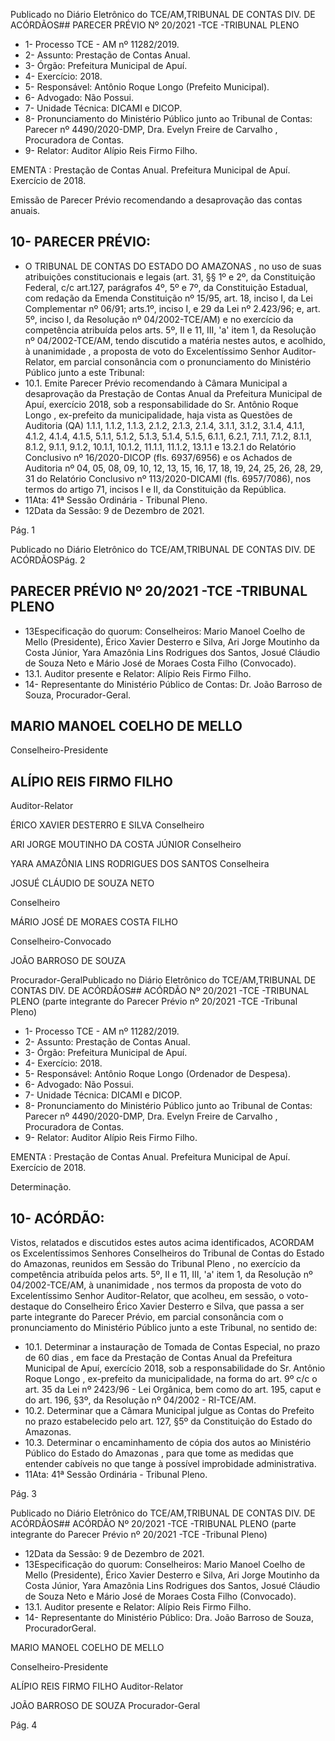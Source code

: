 Publicado  no  Diário  Eletrônico do TCE/AM,TRIBUNAL DE CONTAS DIV. DE ACÓRDÃOS## PARECER PRÉVIO Nº 20/2021 -TCE -TRIBUNAL PLENO

- 1- Processo TCE - AM nº 11282/2019.
- 2- Assunto: Prestação de Contas Anual.
- 3- Órgão: Prefeitura Municipal de Apuí.
- 4- Exercício: 2018.
- 5- Responsável: Antônio Roque Longo (Prefeito Municipal).
- 6- Advogado: Não Possui.
- 7- Unidade Técnica: DICAMI e DICOP.
- 8- Pronunciamento  do  Ministério  Público  junto  ao  Tribunal  de  Contas: Parecer  nº 4490/2020-DMP, Dra. Evelyn Freire de Carvalho , Procuradora de Contas.
- 9- Relator: Auditor Alípio Reis Firmo Filho.

EMENTA :  Prestação  de  Contas  Anual.    Prefeitura Municipal de Apuí.  Exercício de 2018.

Emissão de Parecer Prévio recomendando a desaprovação das contas anuais.

## 10-  PARECER PRÉVIO:

- O  TRIBUNAL  DE  CONTAS  DO  ESTADO  DO  AMAZONAS ,  no  uso  de  suas atribuições  constitucionais  e  legais  (art.  31,  §§  1º  e  2º,  da  Constituição  Federal,  c/c art.127,  parágrafos  4º,  5º  e  7º,  da  Constituição  Estadual,  com  redação  da  Emenda Constituição nº 15/95, art. 18, inciso I, da Lei Complementar nº 06/91; arts.1º, inciso I, e 29  da  Lei  nº  2.423/96;  e,  art.  5º,  inciso  I,  da  Resolução  nº  04/2002-TCE/AM)  e  no exercício da competência atribuída pelos arts. 5º, II e 11, III, 'a' item 1, da Resolução nº 04/2002-TCE/AM, tendo discutido a matéria nestes autos, e acolhido, à unanimidade , a proposta  de  voto  do  Excelentíssimo  Senhor  Auditor-Relator, em  parcial  consonância com o pronunciamento do Ministério Público junto a este Tribunal:
- 10.1.  Emite Parecer Prévio recomendando à Câmara Municipal a desaprovação da Prestação de Contas Anual da Prefeitura Municipal de Apuí,  exercício  2018,  sob  a  responsabilidade  do Sr.  Antônio  Roque Longo , ex-prefeito da municipalidade, haja vista as Questões de Auditoria (QA) 1.1.1, 1.1.2, 1.1.3, 2.1.2, 2.1.3, 2.1.4, 3.1.1, 3.1.2, 3.1.4, 4.1.1, 4.1.2, 4.1.4,  4.1.5,  5.1.1,  5.1.2,  5.1.3,  5.1.4,  5.1.5,  6.1.1,  6.2.1,  7.1.1,  7.1.2, 8.1.1, 8.1.2, 9.1.1, 9.1.2, 10.1.1, 10.1.2, 11.1.1, 11.1.2, 13.1.1 e 13.2.1 do Relatório Conclusivo nº 16/2020-DICOP (fls. 6937/6956) e os Achados de Auditoria nº 04, 05, 08, 09, 10, 12, 13, 15, 16, 17, 18, 19, 24, 25, 26, 28, 29, 31 do Relatório Conclusivo nº 113/2020-DICAMI (fls. 6957/7086), nos termos do artigo 71, incisos I e II, da Constituição da República.
- 11Ata: 41ª Sessão Ordinária - Tribunal Pleno.
- 12Data da Sessão: 9 de Dezembro de 2021.

Pág. 1

Publicado  no  Diário  Eletrônico do TCE/AM,TRIBUNAL DE CONTAS DIV. DE ACÓRDÃOSPág. 2

## PARECER PRÉVIO Nº 20/2021 -TCE -TRIBUNAL PLENO

- 13Especificação do quorum: Conselheiros: Mario Manoel Coelho de Mello (Presidente), Érico Xavier Desterro e Silva, Ari Jorge Moutinho da Costa Júnior, Yara Amazônia Lins Rodrigues dos Santos, Josué Cláudio de Souza Neto e Mário José de Moraes Costa Filho (Convocado).
- 13.1. Auditor presente e Relator: Alípio Reis Firmo Filho.
- 14-  Representante  do  Ministério  Público  de  Contas: Dr. João  Barroso  de  Souza, Procurador-Geral.

## MARIO MANOEL COELHO DE MELLO

Conselheiro-Presidente

## ALÍPIO REIS FIRMO FILHO

Auditor-Relator

ÉRICO XAVIER DESTERRO E SILVA Conselheiro

ARI JORGE MOUTINHO DA COSTA JÚNIOR Conselheiro

YARA AMAZÔNIA LINS RODRIGUES DOS SANTOS Conselheira

JOSUÉ CLÁUDIO DE SOUZA NETO

Conselheiro

MÁRIO JOSÉ DE MORAES COSTA FILHO

Conselheiro-Convocado

JOÃO BARROSO DE SOUZA

Procurador-GeralPublicado  no  Diário  Eletrônico do TCE/AM,TRIBUNAL DE CONTAS DIV. DE ACÓRDÃOS## ACÓRDÃO Nº 20/2021 -TCE -TRIBUNAL PLENO (parte integrante do Parecer Prévio nº 20/2021 -TCE -Tribunal Pleno)

- 1- Processo TCE - AM nº 11282/2019.
- 2- Assunto: Prestação de Contas Anual.
- 3- Órgão: Prefeitura Municipal de Apuí.
- 4- Exercício: 2018.
- 5- Responsável: Antônio Roque Longo (Ordenador de Despesa).
- 6- Advogado: Não Possui.
- 7- Unidade Técnica: DICAMI e DICOP.
- 8- Pronunciamento  do  Ministério  Público  junto  ao  Tribunal  de  Contas: Parecer  nº 4490/2020-DMP, Dra. Evelyn Freire de Carvalho , Procuradora de Contas.
- 9- Relator: Auditor Alípio Reis Firmo Filho.

EMENTA :  Prestação  de  Contas  Anual.    Prefeitura Municipal de Apuí. Exercício de 2018.

Determinação.

## 10-  ACÓRDÃO:

Vistos, relatados e discutidos estes autos acima identificados, ACORDAM os Excelentíssimos Senhores Conselheiros do Tribunal de Contas do Estado do Amazonas, reunidos em Sessão do Tribunal Pleno , no exercício da competência atribuída pelos arts. 5º, II e 11, III, 'a' item 1, da Resolução nº 04/2002-TCE/AM, à unanimidade , nos termos da proposta de voto do Excelentíssimo Senhor Auditor-Relator, que acolheu, em sessão, o  voto-destaque  do  Conselheiro  Érico  Xavier  Desterro  e  Silva,  que  passa  a  ser  parte integrante  do  Parecer  Prévio, em  parcial  consonância com  o  pronunciamento  do Ministério Público junto a este Tribunal, no sentido de:

- 10.1.  Determinar a  instauração de Tomada de Contas Especial, no prazo de 60 dias ,  em face da Prestação de Contas Anual da Prefeitura Municipal de Apuí, exercício 2018, sob a responsabilidade do Sr. Antônio Roque Longo , ex-prefeito da municipalidade, na forma do art. 9º c/c o art. 35 da Lei nº 2423/96 - Lei Orgânica, bem como do art. 195, caput e do art. 196, §3º, da Resolução nº 04/2002 - RI-TCE/AM.
- 10.2.  Determinar que  a Câmara  Municipal julgue  as  Contas  do  Prefeito  no prazo  estabelecido  pelo  art.  127,  §5º  da  Constituição  do  Estado  do Amazonas.
- 10.3.  Determinar o encaminhamento de cópia dos autos ao Ministério Público do  Estado  do  Amazonas , para  que  tome  as  medidas  que  entender cabíveis no que tange à possível improbidade administrativa.
- 11Ata: 41ª Sessão Ordinária - Tribunal Pleno.

Pág. 3

Publicado  no  Diário  Eletrônico do TCE/AM,TRIBUNAL DE CONTAS DIV. DE ACÓRDÃOS## ACÓRDÃO Nº 20/2021 -TCE -TRIBUNAL PLENO (parte integrante do Parecer Prévio nº 20/2021 -TCE -Tribunal Pleno)

- 12Data da Sessão: 9 de Dezembro de 2021.
- 13Especificação do quorum: Conselheiros: Mario Manoel Coelho de Mello (Presidente), Érico Xavier Desterro e Silva, Ari Jorge Moutinho da Costa Júnior, Yara Amazônia Lins Rodrigues dos Santos, Josué Cláudio de Souza Neto e Mário José de Moraes Costa Filho (Convocado).
- 13.1. Auditor presente e Relator: Alípio Reis Firmo Filho.
- 14-  Representante do Ministério Público: Dra. João Barroso de Souza, ProcuradorGeral.

MARIO MANOEL COELHO DE MELLO

Conselheiro-Presidente

ALÍPIO REIS FIRMO FILHO Auditor-Relator

JOÃO BARROSO DE SOUZA Procurador-Geral

Pág. 4